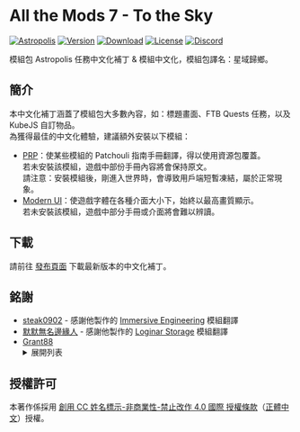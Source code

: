 # All the Mods 7 - To the Sky

[![Astropolis][curseforge]][astropolis]
[![Version][version_badge]][version_link]
[![Download][download_total]][version_link]
[![License][license_badge]][license]
[![Discord][discord_badge]][discord]

模組包 Astropolis 任務中文化補丁 & 模組中文化，模組包譯名：星域歸鄉。

## **簡介**

本中文化補丁涵蓋了模組包大多數內容，如：標題畫面、FTB Quests 任務，以及 KubeJS 自訂物品。<br>
為獲得最佳的中文化體驗，建議額外安裝以下模組：

* [PRP]：使某些模組的 Patchouli 指南手冊翻譯，得以使用資源包覆蓋。<br>若未安裝該模組，遊戲中部份手冊內容將會保持原文。<br>請注意：安裝模組後，剛進入世界時，會導致用戶端短暫凍結，屬於正常現象。
* [Modern UI][modernui]：使遊戲字體在各種介面大小下，始終以最高畫質顯示。<br>若未安裝該模組，遊戲中部分手冊或介面將會難以辨讀。

## **下載**

請前往 [發布頁面][version_link] 下載最新版本的中文化補丁。


## **銘謝**
* [steak0902] - 感謝他製作的 [Immersive Engineering][immersiveengineering] 模組翻譯
* [默默無名邊緣人][alan40201] - 感謝他製作的 [Loginar Storage][loginarstorage] 模組翻譯
* [Grant88][Grant]
  <details>
    <summary>展開列表</summary>
      <ul>
        <li><a href="https://grant88.pixnet.net/blog/post/44292148">Fairy Lights</a></li>
        <li><a href="https://grant88.pixnet.net/blog/post/43700814">JourneyMap</a></li>
        <li><a href="https://grant88.pixnet.net/blog/post/44988448">Quark</a></li>
        <li><a href="https://grant88.pixnet.net/blog/post/45034372">Supplementaries</a></li>
      </ul>
  </details>


## **授權許可**

本著作係採用 [創用 CC 姓名標示-非商業性-禁止改作 4.0 國際 授權條款][license]（[正體中文]）授權。

<!-- Badges -->
[curseforge]: https://img.shields.io/badge/CurseForge-Astropolis-red
[version_badge]: https://img.shields.io/github/v/release/TeamKugimiya/Astropolis?include_prereleases
[version_link]: https://github.com/TeamKugimiya/Astropolis/releases/latest
[download_total]: https://img.shields.io/github/downloads/TeamKugimiya/Astropolis/total
[license_badge]: https://img.shields.io/badge/License-CC%20BY--NC--ND%204.0-orange
[discord_badge]: https://img.shields.io/discord/947630690315411476?logo=discord

<!-- Links -->
[astropolis]: https://www.curseforge.com/minecraft/modpacks/astropolis
[discord]: https://discord.gg/7BbPMtygHU
[prp]: https://www.curseforge.com/minecraft/mc-mods/prp
[immersiveengineering]: https://forum.gamer.com.tw/C.php?bsn=18673&snA=196127
[loginarstorage]: https://github.com/xMikux/ModsTranslationPack/pull/263
[modernui]: https://www.curseforge.com/minecraft/mc-mods/modern-ui
[正體中文]: https://creativecommons.org/licenses/by-nc-nd/4.0/deed.zh_TW
[license]: LICENSE

<!-- Credit -->
[steak0902]: https://home.gamer.com.tw/homeindex.php?owner=minecraft15
[alan40201]: https://home.gamer.com.tw/profile/index.php?&owner=alan40201
[Grant]: https://grant88.pixnet.net/blog